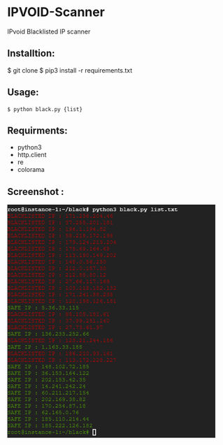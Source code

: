 # IPVOID-Scanner
IPvoid Blacklisted IP scanner


## Installtion: 
 $ git clone 
 $ pip3 install -r requirements.txt

## Usage:
    $ python black.py {list}

## Requirments: 
* python3
* http.client
* re
* colorama
 
## Screenshot :

![IPVOID-Scanner](https://github.com/m0ns7er/IPVOID-Scanner/blob/main/image.png)
